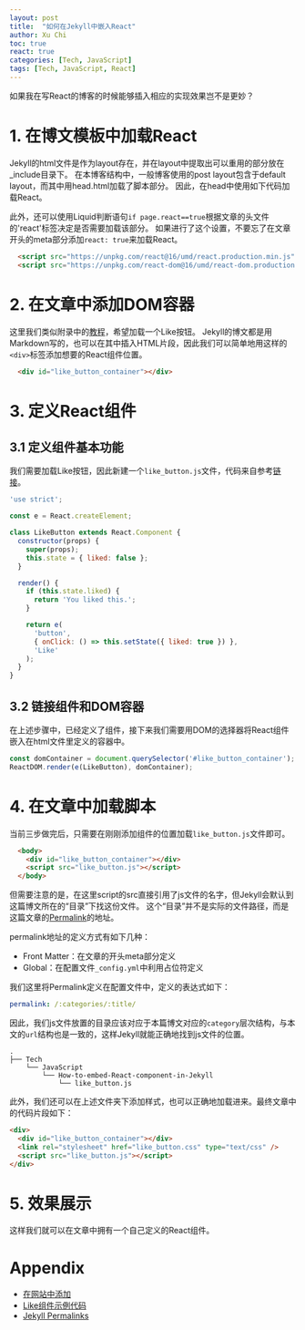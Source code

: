 ```yaml
---
layout: post
title:  "如何在Jekyll中嵌入React"
author: Xu Chi
toc: true
react: true
categories: [Tech, JavaScript]
tags: [Tech, JavaScript, React]
---
```


如果我在写React的博客的时候能够插入相应的实现效果岂不是更妙？

# 1. 在博文模板中加载React 

Jekyll的html文件是作为layout存在，并在layout中提取出可以重用的部分放在_include目录下。
在本博客结构中，一般博客使用的post layout包含于default layout，而其中用head.html加载了脚本部分。
因此，在head中使用如下代码加载React。

此外，还可以使用Liquid判断语句`if page.react==true`根据文章的头文件的'react'标签决定是否需要加载该部分。
如果进行了这个设置，不要忘了在文章开头的meta部分添加`react: true`来加载React。

```html
  <script src="https://unpkg.com/react@16/umd/react.production.min.js" crossorigin></script>
  <script src="https://unpkg.com/react-dom@16/umd/react-dom.production.min.js" crossorigin></script>
```

# 2. 在文章中添加DOM容器

这里我们类似附录中的[教程][在网站中添加React]，希望加载一个Like按钮。
Jekyll的博文都是用Markdown写的，也可以在其中插入HTML片段，因此我们可以简单地用这样的`<div>`标签添加想要的React组件位置。

```html
  <div id="like_button_container"></div>
```

# 3. 定义React组件

## 3.1 定义组件基本功能

我们需要加载Like按钮，因此新建一个`like_button.js`文件，代码来自参考[链接][Like组件示例代码]。

```js
'use strict';

const e = React.createElement;

class LikeButton extends React.Component {
  constructor(props) {
    super(props);
    this.state = { liked: false };
  }

  render() {
    if (this.state.liked) {
      return 'You liked this.';
    }

    return e(
      'button',
      { onClick: () => this.setState({ liked: true }) },
      'Like'
    );
  }
}
```

## 3.2 链接组件和DOM容器

在上述步骤中，已经定义了组件，接下来我们需要用DOM的选择器将React组件嵌入在html文件里定义的容器中。

```js
const domContainer = document.querySelector('#like_button_container');
ReactDOM.render(e(LikeButton), domContainer);
```

# 4. 在文章中加载脚本

当前三步做完后，只需要在刚刚添加组件的位置加载`like_button.js`文件即可。

```html
  <body>
    <div id="like_button_container"></div>
    <script src="like_button.js"></script>
  </body>
```

但需要注意的是，在这里script的src直接引用了js文件的名字，但Jekyll会默认到这篇博文所在的“目录”下找这份文件。
这个“目录”并不是实际的文件路径，而是这篇文章的[Permalink][Permalink]的地址。

permalink地址的定义方式有如下几种：
  * Front Matter：在文章的开头meta部分定义
  * Global：在配置文件`_config.yml`中利用占位符定义

我们这里将Permalink定义在配置文件中，定义的表达式如下：

```yaml
permalink: /:categories/:title/
```
因此，我们js文件放置的目录应该对应于本篇博文对应的`category`层次结构，与本文的`url`结构也是一致的，这样Jekyll就能正确地找到js文件的位置。

```
.
├── Tech
    └── JavaScript
        └── How-to-embed-React-component-in-Jekyll
            └── like_button.js
```

此外，我们还可以在上述文件夹下添加样式，也可以正确地加载进来。最终文章中的代码片段如下：

```html
<div>
  <div id="like_button_container"></div>
  <link rel="stylesheet" href="like_button.css" type="text/css" />
  <script src="like_button.js"></script>
</div>
```

# 5. 效果展示

这样我们就可以在文章中拥有一个自己定义的React组件。

<div>
  <div id="like_button_container"></div>
  <link rel="stylesheet" href="like_button.css" type="text/css" />
  <script src="like_button.js"></script>
</div>

# Appendix

* [在网站中添加][在网站中添加React]
* [Like组件示例代码][Like组件示例代码]
* [Jekyll Permalinks][Permalink]

[在网站中添加React]: https://zh-hans.reactjs.org/docs/add-react-to-a-website.html

[Like组件示例代码]: https://gist.githubusercontent.com/gaearon/0b180827c190fe4fd98b4c7f570ea4a8/raw/b9157ce933c79a4559d2aa9ff3372668cce48de7/LikeButton.js

[Permalink]: https://jekyllrb.com/docs/permalinks/